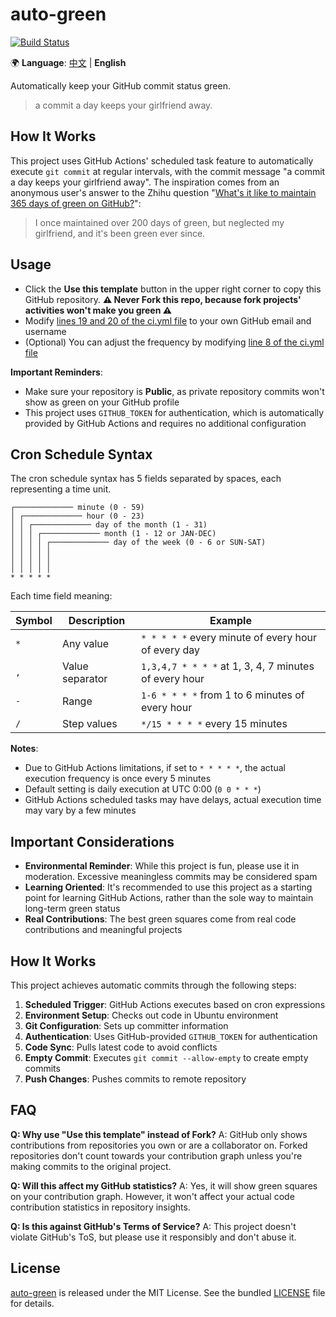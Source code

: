 # auto-green

[![Build Status](https://github.com/LiangLliu/auto-green/actions/workflows/ci.yml/badge.svg?branch=master)](https://github.com/LiangLliu/auto-green/actions)

🌍 **Language**: [中文](README.md) | **English**

Automatically keep your GitHub commit status green.

> a commit a day keeps your girlfriend away.

## How It Works

This project uses GitHub Actions' scheduled task feature to automatically execute `git commit` at regular intervals,
with the commit message "a commit a day keeps your girlfriend away". The inspiration comes from an anonymous user's
answer to the Zhihu
question "[What's it like to maintain 365 days of green on GitHub?](https://www.zhihu.com/question/34043434/answer/57826281)":

> I once maintained over 200 days of green, but neglected my girlfriend, and it's been green ever since.

## Usage

- Click the **Use this template** button in the upper right corner to copy this GitHub repository. **:warning: Never
  Fork this repo, because fork projects' activities won't make you green :warning:**
- Modify [lines 19 and 20 of the ci.yml file](https://github.com/LiangLliu/auto-green/blob/master/.github/workflows/ci.yml#L19)
to your own GitHub email and username
- (Optional) You can adjust the frequency by
  modifying [line 8 of the ci.yml file](https://github.com/LiangLliu/auto-green/blob/master/.github/workflows/ci.yml#L8)

**Important Reminders**:

- Make sure your repository is **Public**, as private repository commits won't show as green on your GitHub profile
- This project uses `GITHUB_TOKEN` for authentication, which is automatically provided by GitHub Actions and requires no
  additional configuration

## Cron Schedule Syntax

The cron schedule syntax has 5 fields separated by spaces, each representing a time unit.

```plain
┌───────────── minute (0 - 59)
│ ┌───────────── hour (0 - 23)
│ │ ┌───────────── day of the month (1 - 31)
│ │ │ ┌───────────── month (1 - 12 or JAN-DEC)
│ │ │ │ ┌───────────── day of the week (0 - 6 or SUN-SAT)
│ │ │ │ │
│ │ │ │ │
│ │ │ │ │
* * * * *
```

Each time field meaning:

| Symbol | Description     | Example                                               |
|--------|-----------------|-------------------------------------------------------|
| `*`    | Any value       | `* * * * *` every minute of every hour of every day   |
| `,`    | Value separator | `1,3,4,7 * * * *` at 1, 3, 4, 7 minutes of every hour |
| `-`    | Range           | `1-6 * * * *` from 1 to 6 minutes of every hour       |
| `/`    | Step values     | `*/15 * * * *` every 15 minutes                       |

**Notes**:

- Due to GitHub Actions limitations, if set to `* * * * *`, the actual execution frequency is once every 5 minutes
- Default setting is daily execution at UTC 0:00 (`0 0 * * *`)
- GitHub Actions scheduled tasks may have delays, actual execution time may vary by a few minutes

## Important Considerations

- **Environmental Reminder**: While this project is fun, please use it in moderation. Excessive meaningless commits may
  be considered spam
- **Learning Oriented**: It's recommended to use this project as a starting point for learning GitHub Actions, rather
  than the sole way to maintain long-term green status
- **Real Contributions**: The best green squares come from real code contributions and meaningful projects

## How It Works

This project achieves automatic commits through the following steps:

1. **Scheduled Trigger**: GitHub Actions executes based on cron expressions
2. **Environment Setup**: Checks out code in Ubuntu environment
3. **Git Configuration**: Sets up committer information
4. **Authentication**: Uses GitHub-provided `GITHUB_TOKEN` for authentication
5. **Code Sync**: Pulls latest code to avoid conflicts
6. **Empty Commit**: Executes `git commit --allow-empty` to create empty commits
7. **Push Changes**: Pushes commits to remote repository

## FAQ

**Q: Why use "Use this template" instead of Fork?**
A: GitHub only shows contributions from repositories you own or are a collaborator on. Forked repositories don't count
towards your contribution graph unless you're making commits to the original project.

**Q: Will this affect my GitHub statistics?**
A: Yes, it will show green squares on your contribution graph. However, it won't affect your actual code contribution
statistics in repository insights.

**Q: Is this against GitHub's Terms of Service?**
A: This project doesn't violate GitHub's ToS, but please use it responsibly and don't abuse it.

## License

[auto-green](https://github.com/LiangLliu/auto-green) is released under the MIT License. See the
bundled [LICENSE](./LICENSE) file for details.
